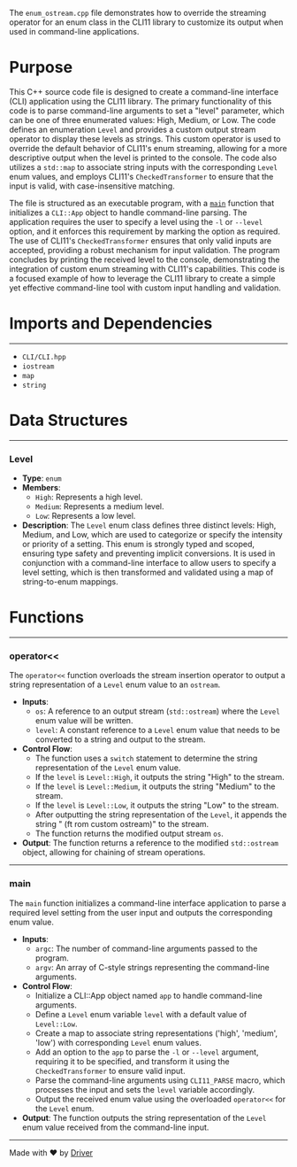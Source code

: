 <!--------------------------------------------------------------------------------->
<!-- IMPORTANT: This file is auto-generated by Driver (https://driver.ai). -------->
<!-- Manual edits may be overwritten on future commits. --------------------------->
<!--------------------------------------------------------------------------------->

The `enum_ostream.cpp` file demonstrates how to override the streaming operator for an enum class in the CLI11 library to customize its output when used in command-line applications.

# Purpose
This C++ source code file is designed to create a command-line interface (CLI) application using the CLI11 library. The primary functionality of this code is to parse command-line arguments to set a "level" parameter, which can be one of three enumerated values: High, Medium, or Low. The code defines an enumeration `Level` and provides a custom output stream operator to display these levels as strings. This custom operator is used to override the default behavior of CLI11's enum streaming, allowing for a more descriptive output when the level is printed to the console. The code also utilizes a `std::map` to associate string inputs with the corresponding `Level` enum values, and employs CLI11's `CheckedTransformer` to ensure that the input is valid, with case-insensitive matching.

The file is structured as an executable program, with a [`main`](#main) function that initializes a `CLI::App` object to handle command-line parsing. The application requires the user to specify a level using the `-l` or `--level` option, and it enforces this requirement by marking the option as required. The use of CLI11's `CheckedTransformer` ensures that only valid inputs are accepted, providing a robust mechanism for input validation. The program concludes by printing the received level to the console, demonstrating the integration of custom enum streaming with CLI11's capabilities. This code is a focused example of how to leverage the CLI11 library to create a simple yet effective command-line tool with custom input handling and validation.
# Imports and Dependencies

---
- `CLI/CLI.hpp`
- `iostream`
- `map`
- `string`


# Data Structures

---
### Level<!-- {{#data_structure:Level}} -->
- **Type**: `enum`
- **Members**:
    - `High`: Represents a high level.
    - `Medium`: Represents a medium level.
    - `Low`: Represents a low level.
- **Description**: The `Level` enum class defines three distinct levels: High, Medium, and Low, which are used to categorize or specify the intensity or priority of a setting. This enum is strongly typed and scoped, ensuring type safety and preventing implicit conversions. It is used in conjunction with a command-line interface to allow users to specify a level setting, which is then transformed and validated using a map of string-to-enum mappings.


# Functions

---
### operator<<<!-- {{#callable:operator<<}} -->
The `operator<<` function overloads the stream insertion operator to output a string representation of a `Level` enum value to an `ostream`.
- **Inputs**:
    - `os`: A reference to an output stream (`std::ostream`) where the `Level` enum value will be written.
    - `level`: A constant reference to a `Level` enum value that needs to be converted to a string and output to the stream.
- **Control Flow**:
    - The function uses a `switch` statement to determine the string representation of the `Level` enum value.
    - If the `level` is `Level::High`, it outputs the string "High" to the stream.
    - If the `level` is `Level::Medium`, it outputs the string "Medium" to the stream.
    - If the `level` is `Level::Low`, it outputs the string "Low" to the stream.
    - After outputting the string representation of the `Level`, it appends the string " (ft rom custom ostream)" to the stream.
    - The function returns the modified output stream `os`.
- **Output**: The function returns a reference to the modified `std::ostream` object, allowing for chaining of stream operations.


---
### main<!-- {{#callable:main}} -->
The `main` function initializes a command-line interface application to parse a required level setting from the user input and outputs the corresponding enum value.
- **Inputs**:
    - `argc`: The number of command-line arguments passed to the program.
    - `argv`: An array of C-style strings representing the command-line arguments.
- **Control Flow**:
    - Initialize a CLI::App object named `app` to handle command-line arguments.
    - Define a `Level` enum variable `level` with a default value of `Level::Low`.
    - Create a map to associate string representations ('high', 'medium', 'low') with corresponding `Level` enum values.
    - Add an option to the `app` to parse the `-l` or `--level` argument, requiring it to be specified, and transform it using the `CheckedTransformer` to ensure valid input.
    - Parse the command-line arguments using `CLI11_PARSE` macro, which processes the input and sets the `level` variable accordingly.
    - Output the received enum value using the overloaded `operator<<` for the `Level` enum.
- **Output**: The function outputs the string representation of the `Level` enum value received from the command-line input.



---
Made with ❤️ by [Driver](https://www.driver.ai/)
